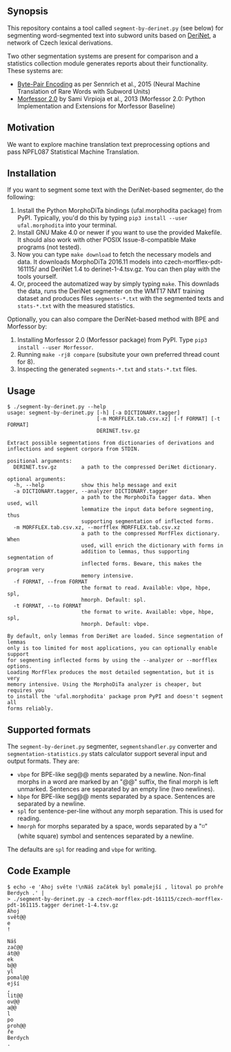 ## Synopsis

This repository contains a tool called `segment-by-derinet.py` (see below) for segmenting word-segmented text into subword units based on [DeriNet](https://ufal.mff.cuni.cz/derinet), a network of Czech lexical derivations.

Two other segmentation systems are present for comparison and a statistics collection module generates reports about their functionality. These systems are:
- [Byte-Pair Encoding](https://github.com/rsennrich/subword-nmt) as per Sennrich et al., 2015 (Neural Machine Translation of Rare Words with Subword Units)
- [Morfessor 2.0](http://morpho.aalto.fi/projects/morpho/morfessor2.html) by Sami Virpioja et al., 2013 (Morfessor 2.0: Python Implementation and Extensions for Morfessor Baseline)

## Motivation

We want to explore machine translation text preprocessing options and pass NPFL087 Statistical Machine Translation.

## Installation

If you want to segment some text with the DeriNet-based segmenter, do the following:
1. Install the Python MorphoDiTa bindings (ufal.morphodita package) from PyPI. Typically, you'd do this by typing `pip3 install --user ufal.morphodita` into your terminal.
2. Install GNU Make 4.0 or newer if you want to use the provided Makefile. It should also work with other POSIX Issue-8-compatible Make programs (not tested).
3. Now you can type `make download` to fetch the necessary models and data. It downloads MorphoDiTa 2016.11 models into czech-morfflex-pdt-161115/ and DeriNet 1.4 to derinet-1-4.tsv.gz. You can then play with the tools yourself.
4. Or, proceed the automatized way by simply typing `make`. This downlads the data, runs the DeriNet segmenter on the WMT17 NMT training dataset and produces files `segments-*.txt` with the segmented texts and `stats-*.txt` with the measured statistics.

Optionally, you can also compare the DeriNet-based method with BPE and Morfessor by:
1. Installing Morfessor 2.0 (Morfessor package) from PyPI. Type `pip3 install --user Morfessor`.
2. Running `make -rj8 compare` (subsitute your own preferred thread count for 8).
3. Inspecting the generated `segments-*.txt` and `stats-*.txt` files.

## Usage

```shell-session
$ ./segment-by-derinet.py --help
usage: segment-by-derinet.py [-h] [-a DICTIONARY.tagger]
                             [-m MORFFLEX.tab.csv.xz] [-f FORMAT] [-t FORMAT]
                             DERINET.tsv.gz

Extract possible segmentations from dictionaries of derivations and
inflections and segment corpora from STDIN.

positional arguments:
  DERINET.tsv.gz        a path to the compressed DeriNet dictionary.

optional arguments:
  -h, --help            show this help message and exit
  -a DICTIONARY.tagger, --analyzer DICTIONARY.tagger
                        a path to the MorphoDiTa tagger data. When used, will
                        lemmatize the input data before segmenting, thus
                        supporting segmentation of inflected forms.
  -m MORFFLEX.tab.csv.xz, --morfflex MORFFLEX.tab.csv.xz
                        a path to the compressed MorfFlex dictionary. When
                        used, will enrich the dictionary with forms in
                        addition to lemmas, thus supporting segmentation of
                        inflected forms. Beware, this makes the program very
                        memory intensive.
  -f FORMAT, --from FORMAT
                        the format to read. Available: vbpe, hbpe, spl,
                        hmorph. Default: spl.
  -t FORMAT, --to FORMAT
                        the format to write. Available: vbpe, hbpe, spl,
                        hmorph. Default: vbpe.

By default, only lemmas from DeriNet are loaded. Since segmentation of lemmas
only is too limited for most applications, you can optionally enable support
for segmenting inflected forms by using the --analyzer or --morfflex options.
Loading MorfFlex produces the most detailed segmentation, but it is very
memory intensive. Using the MorphoDiTa analyzer is cheaper, but requires you
to install the 'ufal.morphodita' package prom PyPI and doesn't segment all
forms reliably.
```

## Supported formats

The `segment-by-derinet.py` segmenter, `segmentshandler.py` converter and
`segmentation-statistics.py` stats calculator support several input and output
formats. They are:
- `vbpe` for BPE-like seg@@ ments separated by a newline. Non-final morphs in
  a word are marked by an "@@" suffix, the final morph is left unmarked.
  Sentences are separated by an empty line (two newlines).
- `hbpe` for BPE-like seg@@ ments separated by a space. Sentences are separated
  by a newline.
- `spl` for sentence-per-line without any morph separation. This is used for reading.
- `hmorph` for morphs separated by a space, words separated by a "◽" (white square)
  symbol and sentences separated by a newline.

The defaults are `spl` for reading and `vbpe` for writing.


## Code Example

```shell-session
$ echo -e 'Ahoj světe !\nNáš začátek byl pomalejší , litoval po prohře Berdych .' |
> ./segment-by-derinet.py -a czech-morfflex-pdt-161115/czech-morfflex-pdt-161115.tagger derinet-1-4.tsv.gz
Ahoj
svět@@
e
!

Náš
zač@@
át@@
ek
b@@
yl
pomal@@
ejší
,
lit@@
ov@@
a@@
l
po
proh@@
ře
Berdych
.
```
